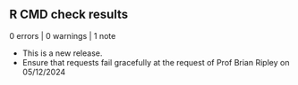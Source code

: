 ## R CMD check results

0 errors | 0 warnings | 1 note

* This is a new release.
* Ensure that requests fail gracefully at the request of Prof Brian Ripley on 05/12/2024
